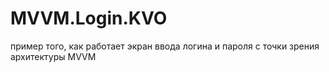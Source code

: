 # MVVM.Login.KVO
пример того, как работает экран ввода логина и пароля с точки зрения архитектуры MVVM
